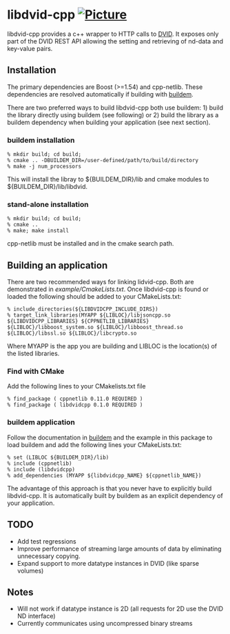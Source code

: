 # libdvid-cpp [![Picture](https://raw.github.com/janelia-flyem/janelia-flyem.github.com/master/images/gray_janelia_logo.png)](http://janelia.org/)

libdvid-cpp provides a c++ wrapper to HTTP calls to [DVID](https://github.com/janelia-flyem/dvid).
It exposes only part of the DVID REST API allowing the setting and
retrieving of nd-data and key-value pairs.

## Installation

The primary dependencies are Boost (>=1.54) and cpp-netlib.  These dependencies are
resolved automatically if building with [buildem](https://github.com/janelia-flyem/buildem).

There are two preferred ways to build libdvid-cpp both use buildem: 1) build the library directly using buildem (see following) or 2) build the library as a buildem dependency when building your application (see next section).

### buildem installation
    
    % mkdir build; cd build;
    % cmake .. -DBUILDEM_DIR=/user-defined/path/to/build/directory
    % make -j num_processors

This will install the libray to ${BUILDEM_DIR}/lib and cmake modules to ${BUILDEM_DIR}/lib/libdvid.

### stand-alone installation

    % mkdir build; cd build;
    % cmake ..
    % make; make install

cpp-netlib must be installed and in the cmake search path.

## Building an application

There are two recommended ways for linking lidvid-cpp.  Both are demonstrated in *example/CmakeLists.txt*.  Once libdvid-cpp is found or loaded the following should be added to your CMakeLists.txt:

    % include_directories(${LIBDVIDCPP_INCLUDE_DIRS})
    % target_link_libraries(MYAPP ${LIBLOC}/libjsoncpp.so ${LIBDVIDCPP_LIBRARIES} ${CPPNETLIB_LIBRARIES} ${LIBLOC}/libboost_system.so ${LIBLOC}/libboost_thread.so ${LIBLOC}/libssl.so ${LIBLOC}/libcrypto.so

Where MYAPP is the app you are building and LIBLOC is the location(s) of the listed libraries.

### Find with CMake

Add the following lines to your CMakelists.txt file

    % find_package ( cppnetlib 0.11.0 REQUIRED )
    % find_package ( libdvidcpp 0.1.0 REQUIRED )
    
### buildem application

Follow the documentation in [buildem](https://github.com/janelia-flyem/buildem) and the example in this package to load buildem and add the following lines your CMakeLists.txt:
    
    % set (LIBLOC ${BUILDEM_DIR}/lib) 
    % include (cppnetlib)
    % include (libdvidcpp)
    % add_dependencies (MYAPP ${libdvidcpp_NAME} ${cppnetlib_NAME})
    
The advantage of this approach is that you never have to explicitly build libdvid-cpp.  It is automatically built by buildem as an explicit dependency of your application.
    
## TODO

* Add test regressions
* Improve performance of streaming large amounts of data by eliminating unnecessary copying.
* Expand support to more datatype instances in DVID (like sparse volumes)

## Notes
    
* Will not work if datatype instance is 2D (all requests for 2D use the DVID ND interface)
* Currently communicates using uncompressed binary streams
